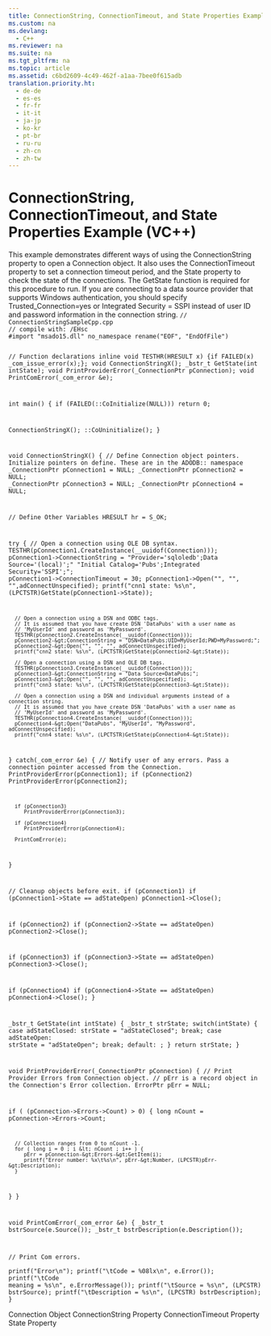 ```yaml
---
title: ConnectionString, ConnectionTimeout, and State Properties Example (VC++)
ms.custom: na
ms.devlang: 
  - C++
ms.reviewer: na
ms.suite: na
ms.tgt_pltfrm: na
ms.topic: article
ms.assetid: c6bd2609-4c49-462f-a1aa-7bee0f615adb
translation.priority.ht: 
  - de-de
  - es-es
  - fr-fr
  - it-it
  - ja-jp
  - ko-kr
  - pt-br
  - ru-ru
  - zh-cn
  - zh-tw
---
```

# ConnectionString, ConnectionTimeout, and State Properties Example (VC++)
<?xml version="1.0" encoding="utf-8"?>
<developerReferenceWithoutSyntaxDocument xmlns="http://ddue.schemas.microsoft.com/authoring/2003/5" xmlns:xlink="http://www.w3.org/1999/xlink" xmlns:xsi="http://www.w3.org/2001/XMLSchema-instance" xsi:schemaLocation="http://ddue.schemas.microsoft.com/authoring/2003/5 http://dduestorage.blob.core.windows.net/ddueschema/developer.xsd">
  <introduction>
    <para>This example demonstrates different ways of using the <legacyLink xlink:href="3be75b75-4d36-4479-ab64-9a456869252a">ConnectionString</legacyLink> property to open a <legacyLink xlink:href="ef6b1824-5b12-43db-89d7-8f3d13896d4d">Connection</legacyLink> object. It also uses the <legacyLink xlink:href="8904a403-1383-4b4b-b53d-5c01d6f5deac">ConnectionTimeout</legacyLink> property to set a connection timeout period, and the <legacyLink xlink:href="0b993bac-2653-40b1-bcbb-5b57b6aae2bf">State</legacyLink> property to check the state of the connections. The GetState function is required for this procedure to run.</para>
    <alert class="note">
      <para>If you are connecting to a data source provider that supports Windows authentication, you should specify <languageKeyword>Trusted_Connection=yes</languageKeyword> or <languageKeyword>Integrated Security = SSPI</languageKeyword> instead of user ID and password information in the connection string.</para>
    </alert>
    <code>// ConnectionStringSampleCpp.cpp
// compile with: /EHsc
#import "msado15.dll" no_namespace rename("EOF", "EndOfFile")

// Function declarations
inline void TESTHR(HRESULT x) {if FAILED(x) _com_issue_error(x);};
void ConnectionStringX();
_bstr_t GetState(int intState); 
void PrintProviderError(_ConnectionPtr pConnection);
void PrintComError(_com_error &amp;e);

int main() {
   if (FAILED(::CoInitialize(NULL)))
      return 0;

   ConnectionStringX();
   ::CoUninitialize();
}

void ConnectionStringX() {
   // Define Connection object pointers.  Initialize pointers on define.  These are in the ADODB::  namespace
   _ConnectionPtr pConnection1 = NULL;
   _ConnectionPtr pConnection2 = NULL;
   _ConnectionPtr pConnection3 = NULL;
   _ConnectionPtr pConnection4 = NULL;

   // Define Other Variables
   HRESULT hr = S_OK;

   try {
      // Open a connection using OLE DB syntax.
      TESTHR(pConnection1.CreateInstance(__uuidof(Connection)));
      pConnection1-&gt;ConnectionString = "Provider='sqloledb';Data Source='(local)';"
         "Initial Catalog='Pubs';Integrated Security='SSPI';";
      pConnection1-&gt;ConnectionTimeout = 30;
      pConnection1-&gt;Open("", "", "",adConnectUnspecified);
      printf("cnn1 state: %s\n", (LPCTSTR)GetState(pConnection1-&gt;State));

      // Open a connection using a DSN and ODBC tags.
      // It is assumed that you have create DSN 'DataPubs' with a user name as 
      // 'MyUserId' and password as 'MyPassword'.
      TESTHR(pConnection2.CreateInstance(__uuidof(Connection)));
      pConnection2-&gt;ConnectionString = "DSN=DataPubs;UID=MyUserId;PWD=MyPassword;";
      pConnection2-&gt;Open("", "", "", adConnectUnspecified);
      printf("cnn2 state: %s\n", (LPCTSTR)GetState(pConnection2-&gt;State));

      // Open a connection using a DSN and OLE DB tags.
      TESTHR(pConnection3.CreateInstance(__uuidof(Connection)));
      pConnection3-&gt;ConnectionString = "Data Source=DataPubs;";
      pConnection3-&gt;Open("", "", "", adConnectUnspecified);
      printf("cnn3 state: %s\n", (LPCTSTR)GetState(pConnection3-&gt;State));

      // Open a connection using a DSN and individual arguments instead of a connection string.
      // It is assumed that you have create DSN 'DataPubs' with a user name as 
      // 'MyUserId' and password as 'MyPassword'.
      TESTHR(pConnection4.CreateInstance(__uuidof(Connection)));
      pConnection4-&gt;Open("DataPubs", "MyUserId", "MyPassword", adConnectUnspecified);
      printf("cnn4 state: %s\n", (LPCTSTR)GetState(pConnection4-&gt;State));
   }
   catch(_com_error &amp;e) {
      // Notify user of any errors.  Pass a connection pointer accessed from the Connection.
      PrintProviderError(pConnection1);
      if (pConnection2)
         PrintProviderError(pConnection2);

      if (pConnection3)
         PrintProviderError(pConnection3);

      if (pConnection4)
         PrintProviderError(pConnection4);

      PrintComError(e);
   }

   // Cleanup objects before exit.
   if (pConnection1)
      if (pConnection1-&gt;State == adStateOpen)
         pConnection1-&gt;Close();

   if (pConnection2)
      if (pConnection2-&gt;State == adStateOpen)
         pConnection2-&gt;Close();

   if (pConnection3)
      if (pConnection3-&gt;State == adStateOpen)
         pConnection3-&gt;Close();

   if (pConnection4)
      if (pConnection4-&gt;State == adStateOpen)
         pConnection4-&gt;Close();
}

_bstr_t GetState(int intState) {
   _bstr_t strState; 
   switch(intState) {
   case adStateClosed:
      strState = "adStateClosed";
      break;
   case adStateOpen:
      strState = "adStateOpen";
      break;
   default:
      ;
   }
   return strState;
}

void PrintProviderError(_ConnectionPtr pConnection) {
   // Print Provider Errors from Connection object.
   // pErr is a record object in the Connection's Error collection.
   ErrorPtr  pErr = NULL;

   if ( (pConnection-&gt;Errors-&gt;Count) &gt; 0) {
      long nCount = pConnection-&gt;Errors-&gt;Count;

      // Collection ranges from 0 to nCount -1.
      for ( long i = 0 ; i &lt; nCount ; i++ ) {
         pErr = pConnection-&gt;Errors-&gt;GetItem(i);
         printf("Error number: %x\t%s\n", pErr-&gt;Number, (LPCSTR)pErr-&gt;Description);
      }
   }
}

void PrintComError(_com_error &amp;e) {
   _bstr_t bstrSource(e.Source());
   _bstr_t bstrDescription(e.Description());

   // Print Com errors.  
   printf("Error\n");
   printf("\tCode = %08lx\n", e.Error());
   printf("\tCode meaning = %s\n", e.ErrorMessage());
   printf("\tSource = %s\n", (LPCSTR) bstrSource);
   printf("\tDescription = %s\n", (LPCSTR) bstrDescription);
}</code>
  </introduction>
  <relatedTopics>
<link xlink:href="ef6b1824-5b12-43db-89d7-8f3d13896d4d">Connection Object</link>
<link xlink:href="3be75b75-4d36-4479-ab64-9a456869252a">ConnectionString Property</link>
<link xlink:href="8904a403-1383-4b4b-b53d-5c01d6f5deac">ConnectionTimeout Property</link>
<link xlink:href="0b993bac-2653-40b1-bcbb-5b57b6aae2bf">State Property</link>
</relatedTopics>
</developerReferenceWithoutSyntaxDocument>
